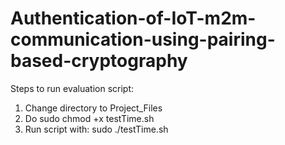 # Authentication-of-IoT-m2m-communication-using-pairing-based-cryptography
Steps to run evaluation script:
1. Change directory to Project_Files
2. Do sudo chmod +x testTime.sh
3. Run script with: sudo ./testTime.sh
